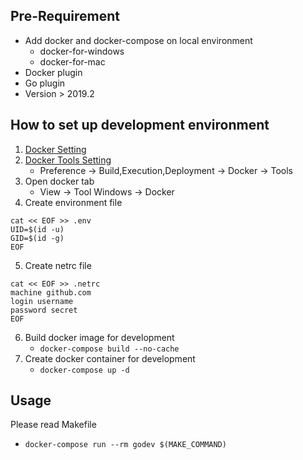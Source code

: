## Pre-Requirement

* Add docker and docker-compose on local environment
    - docker-for-windows
    - docker-for-mac
* Docker plugin
* Go plugin
* Version > 2019.2

## How to set up development environment

1. [Docker Setting]()
2. [Docker Tools Setting]()
    - Preference -> Build,Execution,Deployment -> Docker -> Tools
3. Open docker tab
    - View -> Tool Windows -> Docker
4. Create environment file

```shell
cat << EOF >> .env
UID=$(id -u)
GID=$(id -g)
EOF
```

5. Create netrc file

```shell
cat << EOF >> .netrc
machine github.com
login username
password secret
EOF
```

6. Build docker image for development
    - `docker-compose build --no-cache`
7. Create docker container for development
    - `docker-compose up -d`

## Usage

Please read Makefile

* `docker-compose run --rm godev $(MAKE_COMMAND)`